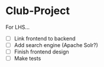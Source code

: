# Club-Project

For LHS...

- [ ] Link frontend to backend
- [ ] Add search engine (Apache Solr?)
- [ ] Finish frontend design
- [ ] Make tests

